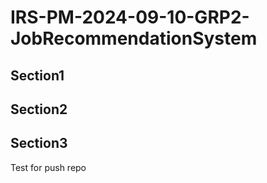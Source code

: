 # IRS-PM-2024-09-10-GRP2-JobRecommendationSystem

## Section1 
## Section2
## Section3

Test for push repo
